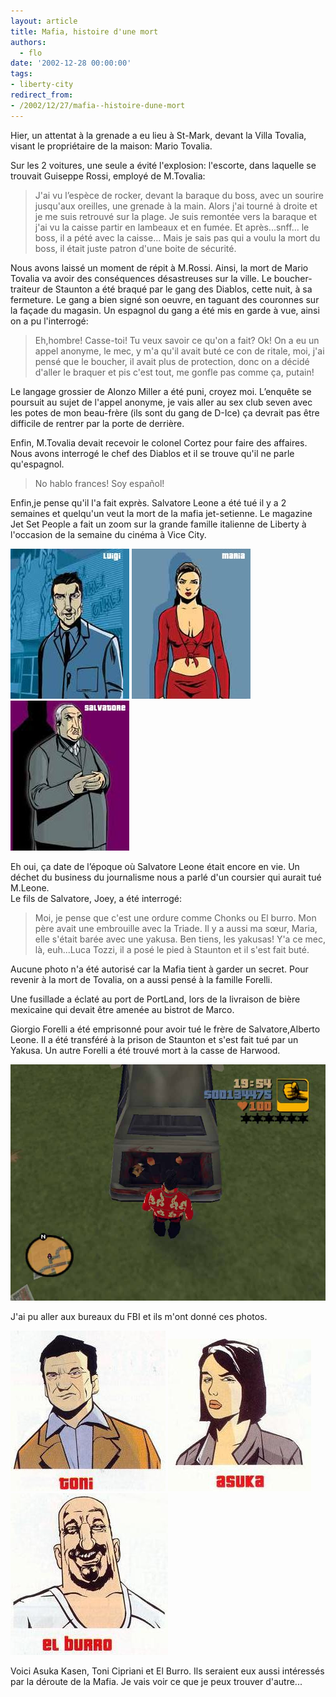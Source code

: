 ```yaml
---
layout: article
title: Mafia, histoire d'une mort
authors:
  - flo
date: '2002-12-28 00:00:00'
tags:
- liberty-city
redirect_from:
- /2002/12/27/mafia--histoire-dune-mort
---
```


Hier, un attentat à la grenade a eu lieu à St-Mark, devant la Villa Tovalia, visant le propriétaire de la maison: Mario Tovalia.

Sur les 2 voitures, une seule a évité l'explosion: l'escorte, dans laquelle se trouvait Guiseppe Rossi, employé de M.Tovalia:

> J'ai vu l’espèce de rocker, devant la baraque du boss, avec un sourire jusqu'aux oreilles, une grenade à la main. Alors j'ai tourné à droite et je me suis retrouvé sur la plage. Je suis remontée vers la baraque et j'ai vu la caisse partir en lambeaux et en fumée. Et après...snff... le boss, il a pété avec la caisse... Mais je sais pas qui a voulu la mort du boss, il était juste patron d'une boite de sécurité.

Nous avons laissé un moment de répit à M.Rossi. Ainsi, la mort de Mario Tovalia va avoir des conséquences désastreuses sur la ville. Le boucher-traiteur de Staunton a été braqué par le gang des Diablos, cette nuit, à sa fermeture. Le gang a bien signé son oeuvre, en taguant des couronnes sur la façade du magasin. Un espagnol du gang a été mis en garde à vue, ainsi on a pu l'interrogé:

> Eh,hombre! Casse-toi! Tu veux savoir ce qu'on a fait? Ok! On a eu un appel anonyme, le mec, y m'a qu'il avait buté ce con de ritale, moi, j'ai pensé que le boucher, il avait plus de protection, donc on a décidé d'aller le braquer et pis c'est tout, me gonfle pas comme ça, putain!

Le langage grossier de Alonzo Miller a été puni, croyez moi. L’enquête se poursuit au sujet de l'appel anonyme, je vais aller au sex club seven avec les potes de mon beau-frère (ils sont du gang de D-Ice) ça devrait pas être difficile de rentrer par la porte de derrière.

Enfin, M.Tovalia devait recevoir le colonel Cortez pour faire des affaires. Nous avons interrogé le chef des Diablos et il se trouve qu'il ne parle qu'espagnol.

> No hablo frances! Soy español!

Enfin,je pense qu'il l'a fait exprès. Salvatore Leone a été tué il y a 2 semaines et quelqu'un veut la mort de la mafia jet-setienne. Le magazine Jet Set People a fait un zoom sur la grande famille italienne de Liberty à l'occasion de la semaine du cinéma à Vice City.

![](/content/images/v1/user25/luigi.jpg)
![](/content/images/v1/user25/maria.jpg)
![](/content/images/v1/user25/salvatore.jpg)

Eh oui, ça date de l’époque où Salvatore Leone était encore en vie. Un déchet du business du journalisme nous a parlé d'un coursier qui aurait tué M.Leone.  
Le fils de Salvatore, Joey, a été interrogé:

> Moi, je pense que c'est une ordure comme Chonks ou El burro. Mon père avait une embrouille avec la Triade. Il y a aussi ma sœur, Maria, elle s'était barée avec une yakusa. Ben tiens, les yakusas! Y'a ce mec, là, euh...Luca Tozzi, il a posé le pied à Staunton et il s'est fait buté.

Aucune photo n'a été autorisé car la Mafia tient à garder un secret. Pour revenir à la mort de Tovalia, on a aussi pensé à la famille Forelli.

Une fusillade a éclaté au port de PortLand, lors de la livraison de bière mexicaine qui devait être amenée au bistrot de Marco.

Giorgio Forelli a été emprisonné pour avoir tué le frère de Salvatore,Alberto Leone. Il a été transféré à la prison de Staunton et s'est fait tué par un Yakusa. Un autre Forelli a été trouvé mort à la casse de Harwood.

![](/content/images/v1/user25/forelli.jpg)

J'ai pu aller aux bureaux du FBI et ils m'ont donné ces photos.

![](/content/images/v1/user25/toni.jpg)
![](/content/images/v1/user25/asuka.jpg)
![](/content/images/v1/user25/elburro.jpg)

Voici Asuka Kasen, Toni Cipriani et El Burro. Ils seraient eux aussi intéressés par la déroute de la Mafia. Je vais voir ce que je peux trouver d'autre...